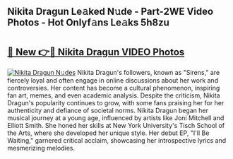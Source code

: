 ## Nikita Dragun Le𝚊ked N𝚞de - Part-2WE Video Photos - Hot Onlyf𝚊ns Le𝚊ks 5h8zu

# <h2><a href="http://ab32719.deff.icu/?id=Nikita+Dragun">🔗 New 👉🔴 Nikita Dragun VIDEO Photos</a></h2>

[![Nikita Dragun N𝚞des](https://i.imgur.com/rIISA9y.gif)](http://ab32719.deff.icu/?id=Nikita+Dragun)
Nikita Dragun's followers, known as "Sirens," are fiercely loyal and often engage in online discussions about her work and controversies. Her content has become a cultural phenomenon, inspiring fan art, memes, and even academic analysis. Despite the criticism, Nikita Dragun's popularity continues to grow, with some fans praising her for her authenticity and defiance of societal norms. Nikita Dragun began her musical journey at a young age, influenced by artists like Joni Mitchell and Elliott Smith. She honed her skills at New York University's Tisch School of the Arts, where she developed her unique style. Her debut EP, "I'll Be Waiting," garnered critical acclaim, showcasing her introspective lyrics and mesmerizing melodies.
